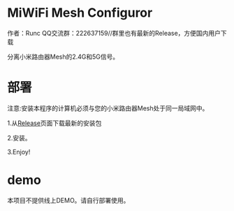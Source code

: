 # MiWiFi Mesh Configuror

 作者：Runc QQ交流群：222637159//群里也有最新的Release，方便国内用户下载
 
 分离小米路由器Mesh的2.4G和5G信号。

# 部署
注意:安装本程序的计算机必须与您的小米路由器Mesh处于同一局域网中。

1.从[Release](https://github.com/Runc2333/MiWiFi-Mesh-2.4G-5G-Separator/releases)页面下载最新的安装包

2.安装。

3.Enjoy!

# demo
本项目不提供线上DEMO。请自行部署使用。
